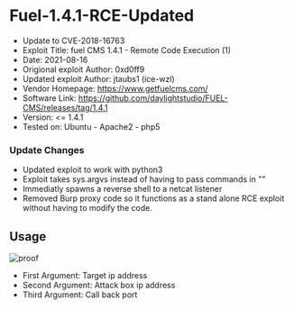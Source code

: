 
# Fuel-1.4.1-RCE-Updated
- Update to CVE-2018-16763
- Exploit Title: fuel CMS 1.4.1 - Remote Code Execution (1)
- Date: 2021-08-16
- Origional exploit Author: 0xd0ff9
- Updated exploit Author: jtaubs1 (ice-wzl)
- Vendor Homepage: https://www.getfuelcms.com/
- Software Link: https://github.com/daylightstudio/FUEL-CMS/releases/tag/1.4.1
- Version: <= 1.4.1
- Tested on: Ubuntu - Apache2 - php5

### Update Changes
- Updated exploit to work with python3
- Exploit takes sys.argvs instead of having to pass commands in ""
- Immediatly spawns a reverse shell to a netcat listener
- Removed Burp proxy code so it functions as a stand alone RCE exploit without having to modify the code.
## Usage
![proof](https://user-images.githubusercontent.com/75596877/129636542-bf1b5ca2-a387-4316-b2ed-9b4030b92654.png)
- First Argument: Target ip address
- Second Argument: Attack box ip address
- Third Argument: Call back port
